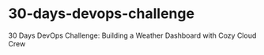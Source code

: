 # 30-days-devops-challenge
30 Days DevOps Challenge: Building a Weather Dashboard with Cozy Cloud Crew

